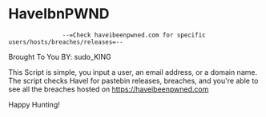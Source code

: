 HaveIbnPWND
===========

                   --=Check haveibeenpwned.com for specific users/hosts/breaches/releases=--

Brought To You BY: sudo_KING

This Script is simple, you input a user, an email address, or a domain name. The script checks HaveI for pastebin releases, breaches, and you're able to see all the breaches hosted on https://haveibeenpwned.com

Happy Hunting!
